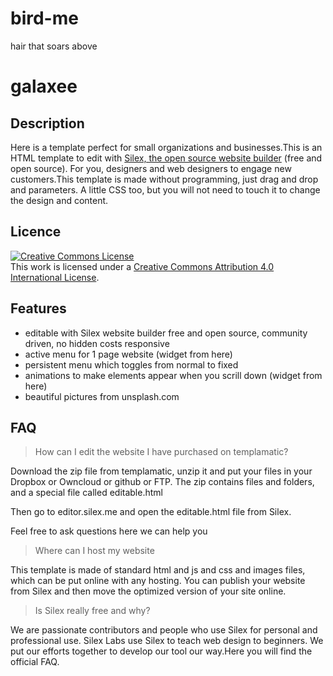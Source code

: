 # bird-me
hair that soars above
# galaxee

## Description

Here is a template perfect for small organizations and businesses.This is an HTML template to edit with [Silex, the open source website builder](http://www.silex.me) (free and open source). For you, designers and web designers to engage new customers.This template is made without programming, just drag and drop and parameters. A little CSS too, but you will not need to touch it to change the design and content.

## Licence

<a rel="license" href="http://creativecommons.org/licenses/by/4.0/"><img alt="Creative Commons License" style="border-width:0" src="https://i.creativecommons.org/l/by/4.0/88x31.png" /></a><br />This work is licensed under a <a rel="license" href="http://creativecommons.org/licenses/by/4.0/">Creative Commons Attribution 4.0 International License</a>.

## Features

* editable with Silex website builder free and open source, community driven, no hidden costs
responsive
* active menu for 1 page website (widget from here)
* persistent menu which toggles from normal to fixed
* animations to make elements appear when you scrill down (widget from here)
* beautiful pictures from unsplash.com

## FAQ
> How can I edit the website I have purchased on templamatic?

Download the zip file from templamatic, unzip it and put your files in your Dropbox or Owncloud or github or FTP. The zip contains files and folders, and a special file called editable.html

Then go to editor.silex.me and open the editable.html file from Silex.

Feel free to ask questions here we can help you

> Where can I host my website

This template is made of standard html and js and css and images files, which can be put online with any hosting. You can publish your website from Silex and then move the optimized version of your site online.

> Is Silex really free and why?

We are passionate contributors and people who use Silex for personal and professional use. Silex Labs use Silex to teach web design to beginners. We put our efforts together to develop our tool our way.Here you will find the official FAQ.
